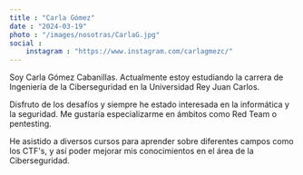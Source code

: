 ```yaml
---
title : "Carla Gómez"
date : "2024-03-19"
photo : "/images/nosotras/CarlaG.jpg" 
social :
    instagram : "https://www.instagram.com/carlagmezc/"
---
```


Soy Carla Gómez Cabanillas. Actualmente estoy estudiando la carrera de Ingeniería de la Ciberseguridad en la Universidad Rey Juan Carlos.

Disfruto de los desafíos y siempre he estado interesada en la informática y la seguridad. Me gustaría especializarme en ámbitos como Red Team o pentesting. 

He asistido a diversos cursos para aprender sobre diferentes campos como los CTF's, y así poder mejorar mis conocimientos en el área de la Ciberseguridad.